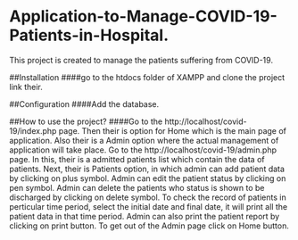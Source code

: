 # Application-to-Manage-COVID-19-Patients-in-Hospital.
This project is created to manage the patients suffering from COVID-19.

##Installation 
####go to the htdocs folder of XAMPP and clone the project link their.

##Configuration 
####Add the database.

##How to use the project? 
####Go to the http://localhost/covid-19/index.php page.
Then their is option for Home which is the main page of application.
Also their is a Admin option where the actual management of application will take place.
Go to the http://localhost/covid-19/admin.php page.
In this, their is a admitted patients list which contain the data of patients.
Next, their is Patients option, in which admin can add patient data by clicking on plus symbol.
Admin can edit the patient status by clicking on pen symbol.
Admin can delete the patients who status is shown to be discharged by clicking on delete symbol.
To check the record of patients in perticular time period, select the initial date and final date, it will print all the patient data in that time period.
Admin can also print the patient report by clicking on print button.
To get out of the Admin page click on Home button.
